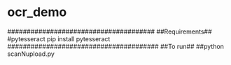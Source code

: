 # ocr_demo
######################################
##Requirements##
#pytesseract 
    pip install pytesseract
#######################################
##To run##
##python scanNupload.py

